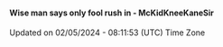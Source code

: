 #### Wise man says only fool rush in - McKidKneeKaneSir
Updated on 02/05/2024 - 08:11:53 (UTC) Time Zone
